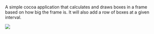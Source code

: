 A simple cocoa application that calculates and draws boxes in a frame based on how big the frame is. It will also add a row of boxes at a given interval.


![](http://macboypro.com/boxee/boxee.png)
